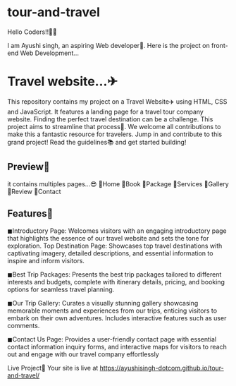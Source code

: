 # tour-and-travel
Hello Coders!!👩‍⚖️

I am Ayushi singh, an aspiring Web developer🤖. Here is the project on front-end Web Development...


# Travel website...✈

This repository contains my project on a Travel Website✈️ using HTML, CSS and JavaScript. It features a landing page for a travel tour company website. Finding the perfect travel destination can be a challenge. This project aims to streamline that process🚤. We welcome all contributions to make this a fantastic resource for travelers. Jump in and contribute to this grand project! Read the guidelines📚 and get started building!
## Preview👀
it contains multiples pages...😎
📌Home
📌Book
📌Package
📌Services
📌Gallery
📌Review
📌Contact

## Features📌

◼Introductory Page: Welcomes visitors with an engaging introductory page that highlights the essence of our travel website and sets the tone for exploration.
Top Destination Page: Showcases top travel destinations with captivating imagery, detailed descriptions, and essential information to inspire and inform visitors.

◼Best Trip Packages: Presents the best trip packages tailored to different interests and budgets, complete with itinerary details, pricing, and booking options for seamless travel planning.

◼Our Trip Gallery: Curates a visually stunning gallery showcasing memorable moments and experiences from our trips, enticing visitors to embark on their own adventures. Includes interactive features such as user comments.

◼Contact Us Page: Provides a user-friendly contact page with essential contact information inquiry forms, and interactive maps for visitors to reach out and engage with our travel company effortlessly


Live Project🛫
Your site is live at https://ayushisingh-dotcom.github.io/tour-and-travel/
